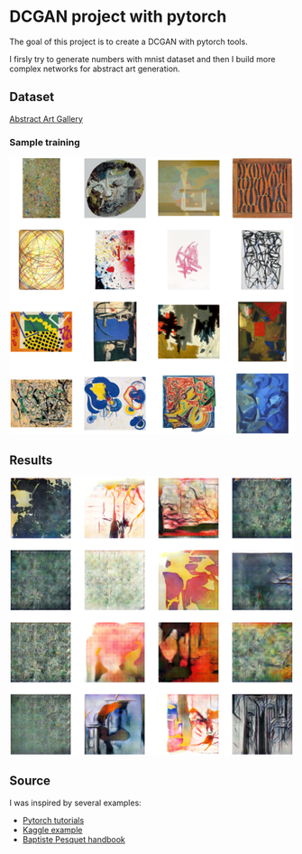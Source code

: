 # DCGAN project with pytorch

The goal of this project is to create a DCGAN with pytorch tools.

I firsly try to generate numbers with mnist dataset and then I build more complex networks for abstract art generation.

## Dataset

[Abstract Art Gallery](https://www.kaggle.com/bryanb/abstract-art-gallery/code)

### Sample training

![](assets/real_img.png)


## Results

![](assets/fake_img.png)


## Source

I was inspired by several examples:
- [Pytorch tutorials](https://pytorch.org/tutorials/beginner/dcgan_faces_tutorial.html)
- [Kaggle example](https://www.kaggle.com/algord/abstract-art-generator-dcgan)
- [Baptiste Pesquet handbook](https://www.bpesquet.fr/mlhandbook/algorithms/generative_adversarial_networks.html#introduction-and-basic-example)